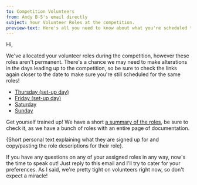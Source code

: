 ```yaml
---
to: Competition Volunteers
from: Andy B-S's email directly
subject: Your Volunteer Roles at the competition.
preview-text: Here's all you need to know about what you're scheduled to do at the competition.
---
```


Hi,

We've allocated your volunteer roles during the competition, however these roles aren't permanent. There's a chance we may need to make alterations in the days leading up to the competition, so be sure to check the links again closer to the date to make sure you're still scheduled for the same roles!

- [Thursday (set-up day)](REDACTED)
- [Friday (set-up day)](REDACTED)
- [Saturday](REDACTED)
- [Sunday](REDACTED)

Get yourself trained up! We have a short [a summary of the roles](REDACTED), be sure to check it, as we have a bunch of roles with an entire page of documentation.

{Short personal text explaining what they are signed up for and copy/pasting the role descriptions for their role}.

If you have any questions on any of your assigned roles in any way, now's the time to speak out! Just reply to this email and I'll try to cater for your preferences. As I said, we're pretty tight on volunteers right now, so don't expect a miracle!
